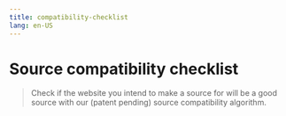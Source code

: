 ```yaml
---
title: compatibility-checklist
lang: en-US
---
```


# Source compatibility checklist

> Check if the website you intend to make a source for will be a good source with our (patent pending) source compatibility algorithm.

<CompatibilityChecklist/>
